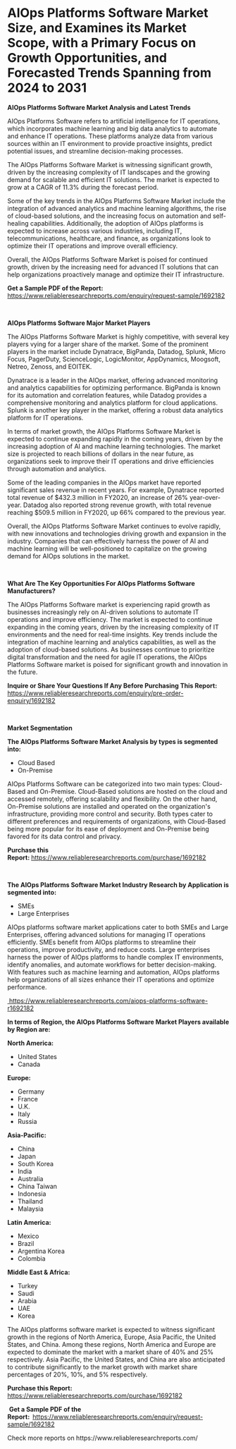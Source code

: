 <p><h1>AIOps Platforms Software Market Size, and Examines its Market Scope, with a Primary Focus on Growth Opportunities, and Forecasted Trends Spanning from 2024 to 2031</h1></p><p><strong>AIOps Platforms Software Market Analysis and Latest Trends</strong></p>
<p><p>AIOps Platforms Software refers to artificial intelligence for IT operations, which incorporates machine learning and big data analytics to automate and enhance IT operations. These platforms analyze data from various sources within an IT environment to provide proactive insights, predict potential issues, and streamline decision-making processes.</p><p>The AIOps Platforms Software Market is witnessing significant growth, driven by the increasing complexity of IT landscapes and the growing demand for scalable and efficient IT solutions. The market is expected to grow at a CAGR of 11.3% during the forecast period.</p><p>Some of the key trends in the AIOps Platforms Software Market include the integration of advanced analytics and machine learning algorithms, the rise of cloud-based solutions, and the increasing focus on automation and self-healing capabilities. Additionally, the adoption of AIOps platforms is expected to increase across various industries, including IT, telecommunications, healthcare, and finance, as organizations look to optimize their IT operations and improve overall efficiency.</p><p>Overall, the AIOps Platforms Software Market is poised for continued growth, driven by the increasing need for advanced IT solutions that can help organizations proactively manage and optimize their IT infrastructure.</p></p>
<p><strong>Get a Sample PDF of the Report:&nbsp;</strong> <a href="https://www.reliableresearchreports.com/enquiry/request-sample/1692182">https://www.reliableresearchreports.com/enquiry/request-sample/1692182</a></p>
<p>&nbsp;</p>
<p><strong>AIOps Platforms Software Major Market Players</strong></p>
<p><p>The AIOps Platforms Software Market is highly competitive, with several key players vying for a larger share of the market. Some of the prominent players in the market include Dynatrace, BigPanda, Datadog, Splunk, Micro Focus, PagerDuty, ScienceLogic, LogicMonitor, AppDynamics, Moogsoft, Netreo, Zenoss, and EOITEK.</p><p>Dynatrace is a leader in the AIOps market, offering advanced monitoring and analytics capabilities for optimizing performance. BigPanda is known for its automation and correlation features, while Datadog provides a comprehensive monitoring and analytics platform for cloud applications. Splunk is another key player in the market, offering a robust data analytics platform for IT operations.</p><p>In terms of market growth, the AIOps Platforms Software Market is expected to continue expanding rapidly in the coming years, driven by the increasing adoption of AI and machine learning technologies. The market size is projected to reach billions of dollars in the near future, as organizations seek to improve their IT operations and drive efficiencies through automation and analytics.</p><p>Some of the leading companies in the AIOps market have reported significant sales revenue in recent years. For example, Dynatrace reported total revenue of $432.3 million in FY2020, an increase of 26% year-over-year. Datadog also reported strong revenue growth, with total revenue reaching $509.5 million in FY2020, up 66% compared to the previous year.</p><p>Overall, the AIOps Platforms Software Market continues to evolve rapidly, with new innovations and technologies driving growth and expansion in the industry. Companies that can effectively harness the power of AI and machine learning will be well-positioned to capitalize on the growing demand for AIOps solutions in the market.</p></p>
<p>&nbsp;</p>
<p><strong>What Are The Key Opportunities For AIOps Platforms Software Manufacturers?</strong></p>
<p><p>The AIOps Platforms Software market is experiencing rapid growth as businesses increasingly rely on AI-driven solutions to automate IT operations and improve efficiency. The market is expected to continue expanding in the coming years, driven by the increasing complexity of IT environments and the need for real-time insights. Key trends include the integration of machine learning and analytics capabilities, as well as the adoption of cloud-based solutions. As businesses continue to prioritize digital transformation and the need for agile IT operations, the AIOps Platforms Software market is poised for significant growth and innovation in the future.</p></p>
<p><strong>Inquire or Share Your Questions If Any Before Purchasing This Report:</strong> <a href="https://www.reliableresearchreports.com/enquiry/pre-order-enquiry/1692182">https://www.reliableresearchreports.com/enquiry/pre-order-enquiry/1692182</a></p>
<p>&nbsp;</p>
<p><strong>Market Segmentation</strong></p>
<p><strong>The AIOps Platforms Software Market Analysis by types is segmented into:</strong></p>
<p><ul><li>Cloud Based</li><li>On-Premise</li></ul></p>
<p><p>AIOps Platforms Software can be categorized into two main types: Cloud-Based and On-Premise. Cloud-Based solutions are hosted on the cloud and accessed remotely, offering scalability and flexibility. On the other hand, On-Premise solutions are installed and operated on the organization's infrastructure, providing more control and security. Both types cater to different preferences and requirements of organizations, with Cloud-Based being more popular for its ease of deployment and On-Premise being favored for its data control and privacy.</p></p>
<p><strong>Purchase this Report:&nbsp;</strong><a href="https://www.reliableresearchreports.com/purchase/1692182">https://www.reliableresearchreports.com/purchase/1692182</a></p>
<p>&nbsp;</p>
<p><strong>The AIOps Platforms Software Market Industry Research by Application is segmented into:</strong></p>
<p><ul><li>SMEs</li><li>Large Enterprises</li></ul></p>
<p><p>AIOps platforms software market applications cater to both SMEs and Large Enterprises, offering advanced solutions for managing IT operations efficiently. SMEs benefit from AIOps platforms to streamline their operations, improve productivity, and reduce costs. Large enterprises harness the power of AIOps platforms to handle complex IT environments, identify anomalies, and automate workflows for better decision-making. With features such as machine learning and automation, AIOps platforms help organizations of all sizes enhance their IT operations and optimize performance.</p></p>
<p><a href="https://www.reliableresearchreports.com/aiops-platforms-software-r1692182">&nbsp;https://www.reliableresearchreports.com/aiops-platforms-software-r1692182</a></p>
<p><strong>In terms of Region, the AIOps Platforms Software Market Players available by Region are:</strong></p>
<p>
    <p> <strong> North America: </strong>
        <ul>
            <li>United States</li>
            <li>Canada</li>
        </ul>
        </p> 
    <p> <strong> Europe: </strong>
        <ul>
            <li>Germany</li>
            <li>France</li>
            <li>U.K.</li>
            <li>Italy</li>
            <li>Russia</li>
        </ul>
        </p> 
    <p> <strong> Asia-Pacific: </strong>
        <ul>
            <li>China</li>
            <li>Japan</li>
            <li>South Korea</li>
            <li>India</li>
            <li>Australia</li>
            <li>China Taiwan</li>
            <li>Indonesia</li>
            <li>Thailand</li>
            <li>Malaysia</li>
        </ul>
        </p> 
    <p> <strong> Latin America: </strong>
        <ul>
            <li>Mexico</li>
            <li>Brazil</li>
            <li>Argentina Korea</li>
            <li>Colombia</li>
        </ul>
        </p> 
    <p> <strong> Middle East & Africa: </strong>
        <ul>
            <li>Turkey</li>
            <li>Saudi</li>
            <li>Arabia</li>
            <li>UAE</li>
            <li>Korea</li>
        </ul>
    </p>
    </p>
<p><p>The AIOps platforms software market is expected to witness significant growth in the regions of North America, Europe, Asia Pacific, the United States, and China. Among these regions, North America and Europe are expected to dominate the market with a market share of 40% and 25% respectively. Asia Pacific, the United States, and China are also anticipated to contribute significantly to the market growth with market share percentages of 20%, 10%, and 5% respectively.</p></p>
<p><strong>Purchase this Report: </strong><a href="https://www.reliableresearchreports.com/purchase/1692182">https://www.reliableresearchreports.com/purchase/1692182</a></p>
<p>&nbsp;<strong>Get a Sample PDF of the Report:&nbsp;&nbsp;</strong><a href="https://www.reliableresearchreports.com/enquiry/request-sample/1692182">https://www.reliableresearchreports.com/enquiry/request-sample/1692182</a></p>
<p><strong></strong></p>
<p>Check more reports on https://www.reliableresearchreports.com/</p>